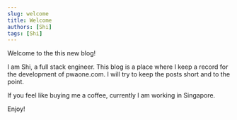 ```yaml
---
slug: welcome
title: Welcome
authors: [Shi]
tags: [Shi]
---
```


Welcome to the this new blog!

I am Shi, a full stack engineer. This blog is a place where I keep a record for the development of pwaone.com. I will try to keep the posts short and to the point.

If you feel like buying me a coffee, currently I am working in Singapore.

Enjoy!
